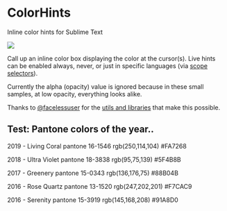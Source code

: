 # ColorHints
Inline color hints for Sublime Text

![](https://raw.githubusercontent.com/braver/ColorHints/master/Colors.gif)

Call up an inline color box displaying the color at the cursor(s). Live hints can be enabled always, never, or just in specific languages (via [scope selectors](https://www.sublimetext.com/docs/3/selectors.html)).

Currently the alpha (opacity) value is ignored because in these small samples, at low opacity, everything looks alike. 

Thanks to [@facelessuser](https://github.com/facelessuser) for the [utils and libraries](https://github.com/facelessuser/ColorHelper) that make this possible. 


## Test: Pantone colors of the year..

2019 - Living Coral
pantone 16-1546
rgb(250,114,104)
#FA7268

2018 - Ultra Violet
pantone 18-3838
rgb(95,75,139)
#5F4B8B

2017 - Greenery
pantone 15-0343
rgb(136,176,75)
#88B04B

2016 - Rose Quartz
pantone 13-1520
rgb(247,202,201)
#F7CAC9

2016 - Serenity
pantone 15-3919
rgb(145,168,208)
#91A8D0
